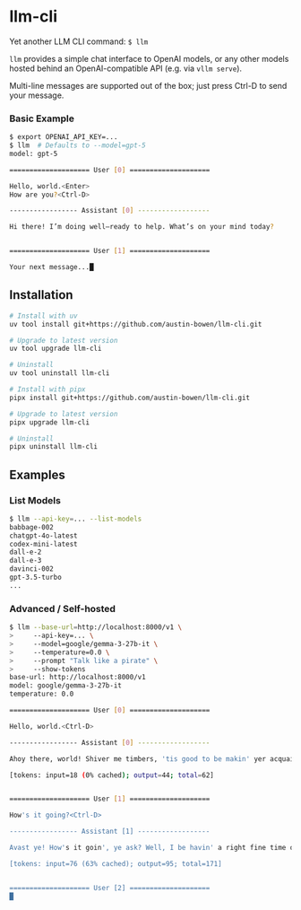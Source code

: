 # llm-cli
Yet another LLM CLI command: `$ llm`

`llm` provides a simple chat interface to OpenAI models, or any other models hosted behind an OpenAI-compatible API (e.g. via `vllm serve`).

Multi-line messages are supported out of the box; just press Ctrl-D to send your message.

### Basic Example

```bash
$ export OPENAI_API_KEY=...
$ llm  # Defaults to --model=gpt-5
model: gpt-5

==================== User [0] ====================

Hello, world.<Enter>
How are you?<Ctrl-D>

----------------- Assistant [0] ------------------

Hi there! I’m doing well—ready to help. What’s on your mind today?


==================== User [1] ====================

Your next message...█
```

## Installation

```bash
# Install with uv
uv tool install git+https://github.com/austin-bowen/llm-cli.git

# Upgrade to latest version
uv tool upgrade llm-cli

# Uninstall
uv tool uninstall llm-cli
```

```bash
# Install with pipx
pipx install git+https://github.com/austin-bowen/llm-cli.git

# Upgrade to latest version
pipx upgrade llm-cli

# Uninstall
pipx uninstall llm-cli
```

## Examples

### List Models

```bash
$ llm --api-key=... --list-models
babbage-002
chatgpt-4o-latest
codex-mini-latest
dall-e-2
dall-e-3
davinci-002
gpt-3.5-turbo
...
```

### Advanced / Self-hosted

```bash
$ llm --base-url=http://localhost:8000/v1 \
>     --api-key=... \
>     --model=google/gemma-3-27b-it \
>     --temperature=0.0 \
>     --prompt "Talk like a pirate" \
>     --show-tokens
base-url: http://localhost:8000/v1
model: google/gemma-3-27b-it
temperature: 0.0

==================== User [0] ====================

Hello, world.<Ctrl-D>

----------------- Assistant [0] ------------------

Ahoy there, world! Shiver me timbers, 'tis good to be makin' yer acquaintance! ...

[tokens: input=18 (0% cached); output=44; total=62]


==================== User [1] ====================

How's it going?<Ctrl-D>

----------------- Assistant [1] ------------------

Avast ye! How's it goin', ye ask? Well, I be havin' a right fine time o' it, I do! ...

[tokens: input=76 (63% cached); output=95; total=171]


==================== User [2] ====================
█
```
